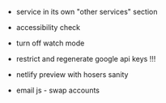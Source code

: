 -  service in its own "other services" section

-  accessibility check

-  turn off watch mode

-  restrict and regenerate google api keys !!!

-  netlify preview with hosers sanity
-  email js - swap accounts
